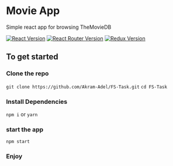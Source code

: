 # Movie App
Simple react app for browsing TheMovieDB

[![React Version](https://img.shields.io/badge/React-16.13.1-blue)](https://github.com/facebook/react) [![React Router Version](https://img.shields.io/badge/React_Router-4.0.5-blue)](https://github.com/react-navigation/react-navigation) [![Redux Version](https://img.shields.io/badge/Redux-4.0.5-blue)](https://github.com/react-navigation/react-navigation)

## To get started

### Clone the repo

`git clone https://github.com/Akram-Adel/FS-Task.git`
`cd FS-Task`

### Install Dependencies

`npm i`
or
`yarn`

### start the app

`npm start`

### Enjoy
